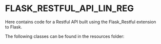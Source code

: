 # FLASK_RESTFUL_API_LIN_REG

Here contains code for a Restful API built using the Flask_Restful extension to Flask. 

The following classes can be found in the resources folder:
